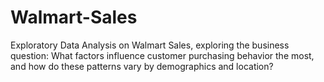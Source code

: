 # Walmart-Sales
Exploratory Data Analysis on Walmart Sales, exploring the business question: What factors influence customer purchasing behavior the most, and how do these patterns vary by demographics and location?

